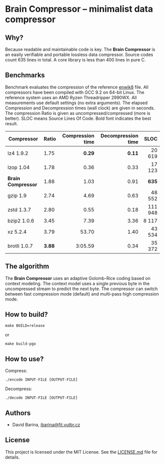 Brain Compressor &ndash; minimalist data compressor
====================================

Why?
----

Because readable and maintainable code is key.
The **Brain Compressor** is an easily verifiable and portable lossless data compressor.
Source codes count 635 lines in total.
A core library is less than 400 lines in pure C.

Benchmarks
----------

Benchmark evaluates the compression of the reference [enwik8] file.
All compressors have been compiled with GCC 9.2 on 64-bit Linux.
The reference system uses an AMD Ryzen Threadripper 2990WX.
All measurements use default settings (no extra arguments).
The elapsed Compression and Decompression times (wall clock) are given in seconds.
The compression Ratio is given as uncompressed/compressed (more is better).
SLOC means Source Lines Of Code.
Bold font indicates the best result.

[enwik8]: http://prize.hutter1.net/

| Compressor               | Ratio    | Compression time  | Decompression time  | SLOC    |
| ----------               | -----    | ----------------: | ------------------: | ----:   |
| lz4 1.9.2                | 1.75     | **0.29**          | **0.11**            |  20 619 |
| lzop 1.04                | 1.78     | 0.36              | 0.33                |  17 123 |
| **Brain Compressor**     | 1.88     | 1.03              | 0.91                | **635** |
| gzip 1.9                 | 2.74     | 4.69              | 0.63                |  48 552 |
| zstd 1.3.7               | 2.80     | 0.55              | 0.18                | 111 948 |
| bzip2 1.0.6              | 3.45     | 7.39              | 3.36                |   8 117 |
| xz 5.2.4                 | 3.79     | 53.70             | 1.40                |  43 534 |
| brotli 1.0.7             | **3.88** | 3:05.59           | 0.34                |  35 372 |

The algorithm
-------------

The **Brain Compressor** uses an adaptive Golomb-Rice coding based on context modeling.
The context model uses a single previous byte in the uncompressed stream to predict the next byte.
The compressor can switch between fast compression mode (default) and multi-pass high compression mode.

How to build?
-------------

```
make BUILD=release
```

or

```
make build-pgo
```

How to use?
-----------

Compress:

```
./encode INPUT-FILE [OUTPUT-FILE]
```

Decompress:

```
./decode INPUT-FILE [OUTPUT-FILE]
```

Authors
-------

- David Barina, <ibarina@fit.vutbr.cz>

License
-------

This project is licensed under the MIT License.
See the [LICENSE.md](LICENSE.md) file for details.
